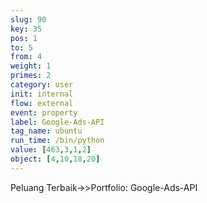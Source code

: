 ```yaml
---
slug: 90
key: 35
pos: 1
to: 5
from: 4
weight: 1
primes: 2
category: user
init: internal
flow: external
event: property
label: Google-Ads-API
tag_name: ubuntu
run_time: /bin/python
value: [463,3,1,2]
object: [4,10,18,20]
---
```

Peluang Terbaik->>Portfolio: Google-Ads-API
